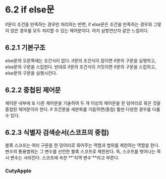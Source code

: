 # 6.2 if else문

if문이 조건을 만족하는 경우만 처리하는 반면, if else문은 조건을 만족하는 경우와 그렇지 않은 경우를 모두 처리할 수 있는 제어문이다. 마치 삼항연산자 같은 느낌이다.

## 6.2.1 기본구조

else문의 오른쪽에는 조건식이 없다. if문의 조건식이 참이면 if문의 구문을 실행하고, else문의 구문을 스킵한다. 반대로 if문의 조건식이 거짓이면 if문의 구문을 스킵하고, else문의 구문을 실행시킨다.

## 6.2.2 중첩된 제어문

제어문 내부에 또 다른 제어문을 기술하여 두 개 이상의 제어문을 한 덩어리로 묶은 것을 중첩된 제어문이라 한다. if 조건문을 세분화를 거듭하면(중첩) 훨씬 다양한 경우를 다룰 수 있다. 

## 6.2.3 식별자 검색순서(스코프의 중첩)

블록 스코프는 여러 구문을 한 덩어리로 묶어주는 역할과 범위를 제한하는 역할을 한다. 변수의 통용범위는 그 변수를 선언한 블록 스코프로 제한된다. 즉, 스코프를 벗어나는 즉시 변수는 사라진다. 스코프에 속한 **'지역 변수'**라고 부른다.

### CutyApple